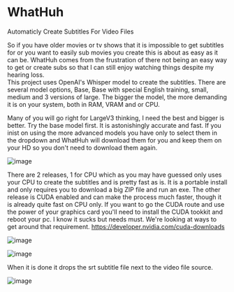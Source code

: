 # WhatHuh
 
Automaticly Create Subtitles For Video Files

So if you have older movies or tv shows that it is impossible to get subtitles for or you want to easily sub movies you create this is about as easy as it can be.
WhatHuh comes from the frustration of there not being an easy way to get or create subs so that I can still enjoy watching things despite my hearing loss.  
This project uses OpenAI's Whisper model to create the subtitles.  There are several model options, Base, Base with special English training, small, medium and 3 versions of large.  The bigger the model, the more demanding it is on your system, both in RAM, VRAM and or CPU.  

Many of you will go right for LargeV3 thinking, I need the best and bigger is better.  Try the base model first.  It is astonishingly accurate and fast.
If you inist on using the more advanced models you have only to select them in the dropdown and WhatHuh will download them for you and keep them on your HD so you don't need to download them again.

![image](https://github.com/Echostorm44/WhatHuh/assets/107306362/8190155a-1935-4b35-a701-42638826bf7b)


There are 2 releases, 1 for CPU which as you may have guessed only uses your CPU to create the subtitles and is pretty fast as is.  It is a portable install and only requires you to download a big ZIP file and run an exe.
The other release is CUDA enabled and can make the process much faster, though it is already quite fast on CPU only.  If you want to go the CUDA route and use the power of your graphics card you'll need to install the CUDA tookkit and reboot your pc.  I know it sucks but needs must.  We're looking at ways to get around that requirement.   https://developer.nvidia.com/cuda-downloads

![image](https://github.com/Echostorm44/WhatHuh/assets/107306362/e5cc0ae8-6d03-4448-8c86-a8a4b71c1e13)


![image](https://github.com/Echostorm44/WhatHuh/assets/107306362/9073951e-3c90-40f8-978d-63d89df7e7d1)

When it is done it drops the srt subtitle file next to the video file source.

![image](https://github.com/Echostorm44/WhatHuh/assets/107306362/c4ed959e-7803-45b5-85e4-cd147b8991ea)
